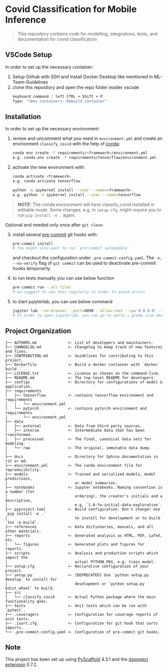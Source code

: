 <!-- These are examples of badges you might also want to add to your README. Update the URLs accordingly.
[![Project generated with PyScaffold](https://img.shields.io/badge/-PyScaffold-005CA0?logo=pyscaffold)](https://pyscaffold.org/)
[![Built Status](https://api.cirrus-ci.com/github/<USER>/classify_covid.svg?branch=main)](https://cirrus-ci.com/github/<USER>/classify_covid)
[![ReadTheDocs](https://readthedocs.org/projects/classify_covid/badge/?version=latest)](https://classify_covid.readthedocs.io/en/stable/)
[![Coveralls](https://img.shields.io/coveralls/github/<USER>/classify_covid/main.svg)](https://coveralls.io/r/<USER>/classify_covid)
[![PyPI-Server](https://img.shields.io/pypi/v/classify_covid.svg)](https://pypi.org/project/classify_covid/)
[![Conda-Forge](https://img.shields.io/conda/vn/conda-forge/classify_covid.svg)](https://anaconda.org/conda-forge/classify_covid)
[![Monthly Downloads](https://pepy.tech/badge/classify_covid/month)](https://pepy.tech/project/classify_covid)
[![Twitter](https://img.shields.io/twitter/url/http/shields.io.svg?style=social&label=Twitter)](https://twitter.com/classify_covid)
-->

# Covid Classification for Mobile Inference

> This repository contains code for modelling, integrations, tests, and documentation for covid classification

## VSCode Setup

In order to set up the necessary container:

1. Setup Github with SSH and Install Docker Desktop like mentioned in ML-Team-Guidelines
2. clone this repository and open the repo folder insider vscode
   ```bash
   keyboard command : left CTRL + Shift + P
   Type: ">Dev Containers: Rebuild Container"
   ```

## Installation

In order to set up the necessary environment:

1. review and uncomment what you need in `environment.yml` and create an environment `classify_covid` with the help of [conda]:
   ```bash
   conda env create -f requirements/<framework>/environment.yml
   e.g. conda env create -f requirements/tensorflow/environment.yml
   ```
2. activate the new environment with:
   ```bash
   conda activate <framework>
   e.g. conda activate tensorflow
   ```
   ```bash
   python -m ipykernel install --user --name=<framework>
   e.g. python -m ipykernel install --user --name=tensorflow
   ```

> **_NOTE:_**  The conda environment will have classify_covid installed in editable mode.
> Some changes, e.g. in `setup.cfg`, might require you to run `pip install -e .` again.


Optional and needed only once after `git clone`:

3. install several [pre-commit] git hooks with:
   ```bash
   pre-commit install
   # You might also want to run `pre-commit autoupdate`
   ```
   and checkout the configuration under `.pre-commit-config.yaml`.
   The `-n, --no-verify` flag of `git commit` can be used to deactivate pre-commit hooks temporarily.

4. to run tests manually you can use below function

   ```bash
   pre-commit run --all-files
   # we suggest to use this regularly in order to avoid errors
   ```

5. to start jupyterlab, you can use below command
   ```bash
   jupyter lab --no-browser --port=8890 --allow-root --ip='0.0.0.0' --NotebookApp.token='' --NotebookApp.password=''
   # In order to open jupyterlab, you can go to ports > globe icon beside local address link
   ```

<!--
4. install [nbstripout] git hooks to remove the output cells of committed notebooks with:
   ```bash
   nbstripout --install --attributes notebooks/.gitattributes
   ```
   This is useful to avoid large diffs due to plots in your notebooks.
   A simple `nbstripout --uninstall` will revert these changes.

Then take a look into the `scripts` and `notebooks` folders.

## Dependency Management & Reproducibility

1. Always keep your abstract (unpinned) dependencies updated in `environment.yml` and eventually
   in `setup.cfg` if you want to ship and install your package via `pip` later on.
2. Create concrete dependencies as `environment.lock.yml` for the exact reproduction of your
   environment with:
   ```bash
   conda env export -n classify_covid -f environment.lock.yml
   ```
   For multi-OS development, consider using `--no-builds` during the export.
3. Update your current environment with respect to a new `environment.lock.yml` using:
   ```bash
   conda env update -f environment.lock.yml --prune
   ```
-->

## Project Organization

```
├── AUTHORS.md              <- List of developers and maintainers.
├── CHANGELOG.md            <- Changelog to keep track of new features and fixes.
├── CONTRIBUTING.md         <- Guidelines for contributing to this project.
├── Dockerfile              <- Build a docker container with `docker build .`.
├── LICENSE.txt             <- License as chosen on the command-line.
├── README.md               <- The top-level README for developers.
├── configs                 <- Directory for configurations of model & application.
├── requirements
│   ├── tensorflow          <- contains tensorflow environment and requirements
│   │   └── environment.yml 
│   └── pytorch             <- contains pytorch environment and requirements
│       └── environment.yml 
├── data
│   ├── external            <- Data from third party sources.
│   ├── interim             <- Intermediate data that has been transformed.
│   ├── processed           <- The final, canonical data sets for modeling.
│   └── raw                 <- The original, immutable data dump.
│
├── docs                    <- Directory for Sphinx documentation in rst or md.
├── environment.yml         <- The conda environment file for reproducibility.
├── models                  <- Trained and serialized models, model predictions,
│                              or model summaries.
├── notebooks               <- Jupyter notebooks. Naming convention is a number (for
│                              ordering), the creator's initials and a description,
│                              e.g. `1.0-fw-initial-data-exploration`.
├── pyproject.toml          <- Build configuration. Don't change! Use `pip install -e .`
│                              to install for development or to build `tox -e build`.
├── references              <- Data dictionaries, manuals, and all other materials.
├── reports                 <- Generated analysis as HTML, PDF, LaTeX, etc.
│   └── figures             <- Generated plots and figures for reports.
├── scripts                 <- Analysis and production scripts which import the
│                              actual PYTHON_PKG, e.g. train_model.
├── setup.cfg               <- Declarative configuration of your project.
├── setup.py                <- [DEPRECATED] Use `python setup.py develop` to install for
│                              development or `python setup.py bdist_wheel` to build.
├── src
│   └── classify_covid      <- Actual Python package where the main functionality goes.
├── tests                   <- Unit tests which can be run with `pytest`.
├── .coveragerc             <- Configuration for coverage reports of unit tests.
├── .isort.cfg              <- Configuration for git hook that sorts imports.
└── .pre-commit-config.yaml <- Configuration of pre-commit git hooks.
```

<!-- pyscaffold-notes -->

## Note

This project has been set up using [PyScaffold] 4.3.1 and the [dsproject extension] 0.7.2.

[conda]: https://docs.conda.io/
[pre-commit]: https://pre-commit.com/
[Jupyter]: https://jupyter.org/
[nbstripout]: https://github.com/kynan/nbstripout
[Google style]: http://google.github.io/styleguide/pyguide.html#38-comments-and-docstrings
[PyScaffold]: https://pyscaffold.org/
[dsproject extension]: https://github.com/pyscaffold/pyscaffoldext-dsproject
